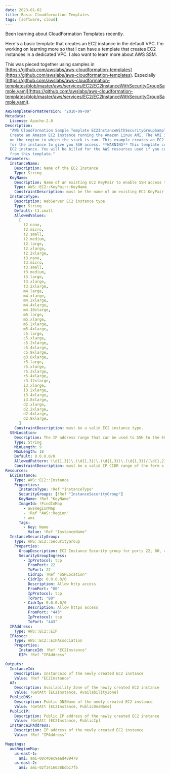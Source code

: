 ```yaml
---
date: 2023-01-02
title: Basic Cloudformation Templates
tags: [software, cloud]
---
```


Been learning about CloudFormation Templates recently.

Here's a basic template that creates an EC2 instance in the default VPC.
I'm working on learning more so that I can have a template that creates EC2 instances in a dedicated VPC.
I also want to learn more about AWS SSM.

This was pieced together using samples in [https://github.com/awslabs/aws-cloudformation-templates](https://github.com/awslabs/aws-cloudformation-templates).
Especially [https://github.com/awslabs/aws-cloudformation-templates/blob/master/aws/services/EC2/EC2InstanceWithSecurityGroupSample.yaml](https://github.com/awslabs/aws-cloudformation-templates/blob/master/aws/services/EC2/EC2InstanceWithSecurityGroupSample.yaml).

```yaml
AWSTemplateFormatVersion: "2010-09-09"
Metadata:
  License: Apache-2.0
Description:
  "AWS CloudFormation Sample Template EC2InstanceWithSecurityGroupSample:
  Create an Amazon EC2 instance running the Amazon Linux AMI. The AMI is chosen based
  on the region in which the stack is run. This example creates an EC2 security group
  for the instance to give you SSH access. **WARNING** This template creates an Amazon
  EC2 instance. You will be billed for the AWS resources used if you create a stack
  from this template."
Parameters:
  InstanceName:
    Description: Name of the EC2 Instance
    Type: String
  KeyName:
    Description: Name of an existing EC2 KeyPair to enable SSH access to the instance
    Type: AWS::EC2::KeyPair::KeyName
    ConstraintDescription: must be the name of an existing EC2 KeyPair.
  InstanceType:
    Description: WebServer EC2 instance type
    Type: String
    Default: t3.small
    AllowedValues:
      [
        t2.nano,
        t2.micro,
        t2.small,
        t2.medium,
        t2.large,
        t2.xlarge,
        t2.2xlarge,
        t3.nano,
        t3.micro,
        t3.small,
        t3.medium,
        t3.large,
        t3.xlarge,
        t3.2xlarge,
        m4.large,
        m4.xlarge,
        m4.2xlarge,
        m4.4xlarge,
        m4.10xlarge,
        m5.large,
        m5.xlarge,
        m5.2xlarge,
        m5.4xlarge,
        c5.large,
        c5.xlarge,
        c5.2xlarge,
        c5.4xlarge,
        c5.9xlarge,
        g3.8xlarge,
        r5.large,
        r5.xlarge,
        r5.2xlarge,
        r5.4xlarge,
        r3.12xlarge,
        i3.xlarge,
        i3.2xlarge,
        i3.4xlarge,
        i3.8xlarge,
        d2.xlarge,
        d2.2xlarge,
        d2.4xlarge,
        d2.8xlarge,
      ]
    ConstraintDescription: must be a valid EC2 instance type.
  SSHLocation:
    Description: The IP address range that can be used to SSH to the EC2 instances
    Type: String
    MinLength: 9
    MaxLength: 18
    Default: 0.0.0.0/0
    AllowedPattern: (\d{1,3})\.(\d{1,3})\.(\d{1,3})\.(\d{1,3})/(\d{1,2})
    ConstraintDescription: must be a valid IP CIDR range of the form x.x.x.x/x.
Resources:
  EC2Instance:
    Type: AWS::EC2::Instance
    Properties:
      InstanceType: !Ref "InstanceType"
      SecurityGroups: [!Ref "InstanceSecurityGroup"]
      KeyName: !Ref "KeyName"
      ImageId: !FindInMap
        - awsRegionMap
        - !Ref "AWS::Region"
        - ami
      Tags:
        - Key: Name
          Value: !Ref "InstanceName"
  InstanceSecurityGroup:
    Type: AWS::EC2::SecurityGroup
    Properties:
      GroupDescription: EC2 Instance Security group for ports 22, 80, 443
      SecurityGroupIngress:
        - IpProtocol: tcp
          FromPort: 22
          ToPort: 22
          CidrIp: !Ref "SSHLocation"
        - CidrIp: 0.0.0.0/0
          Description: Allow http access
          FromPort: "80"
          IpProtocol: tcp
          ToPort: "80"
        - CidrIp: 0.0.0.0/0
          Description: Allow https access
          FromPort: "443"
          IpProtocol: tcp
          ToPort: "443"
  IPAddress:
    Type: AWS::EC2::EIP
  IPAssoc:
    Type: AWS::EC2::EIPAssociation
    Properties:
      InstanceId: !Ref "EC2Instance"
      EIP: !Ref "IPAddress"

Outputs:
  InstanceId:
    Description: InstanceId of the newly created EC2 instance
    Value: !Ref "EC2Instance"
  AZ:
    Description: Availability Zone of the newly created EC2 instance
    Value: !GetAtt [EC2Instance, AvailabilityZone]
  PublicDNS:
    Description: Public DNSName of the newly created EC2 instance
    Value: !GetAtt [EC2Instance, PublicDnsName]
  PublicIP:
    Description: Public IP address of the newly created EC2 instance
    Value: !GetAtt [EC2Instance, PublicIp]
  InstanceIPAddress:
    Description: IP address of the newly created EC2 instance
    Value: !Ref "IPAddress"

Mappings:
  awsRegionMap:
    us-east-1:
      ami: ami-08c40ec9ead489470
    us-east-2:
      ami: ami-02f3416038bdb17fb
```
